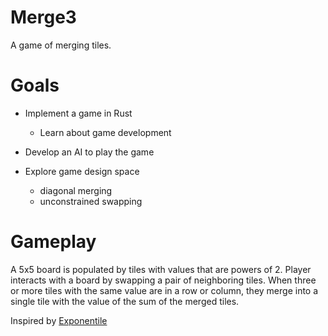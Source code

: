 # Merge3

A game of merging tiles. 

# Goals

- Implement a game in Rust
  - Learn about game development
- Develop an AI to play the game

- Explore game design space
  - diagonal merging
  - unconstrained swapping

# Gameplay

A 5x5 board is populated by tiles with values that are powers of 2.
Player interacts with a board by swapping a pair of neighboring tiles.
When three or more tiles with the same value are in a row or column, they merge into a single tile with the value of the sum of the merged tiles.


Inspired by [Exponentile](https://www.bellika.dk/exponentile)